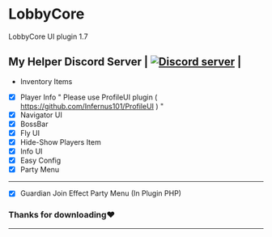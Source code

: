 # LobbyCore
LobbyCore UI plugin 1.7

## My Helper Discord Server | <a href="https://discord.gg/dUfySJ2"><img src="https://discordapp.com/api/guilds/402639859535052811/embed.png" alt="Discord server"/></a> |

- Inventory Items
- [x] Player Info " Please use ProfileUI plugin ( https://github.com/Infernus101/ProfileUI ) "
- [x] Navigator UI 
- [x] BossBar
- [x] Fly UI 
- [x] Hide-Show Players Item 
- [x] Info UI 
- [x] Easy Config 
- [x] Party Menu  
-----------
- [x] Guardian Join Effect
Party Menu (In Plugin PHP)

### Thanks for downloading❤
-------------
